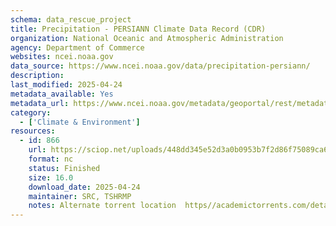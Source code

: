 ```yaml
---
schema: data_rescue_project 
title: Precipitation - PERSIANN Climate Data Record (CDR)
organization: National Oceanic and Atmospheric Administration
agency: Department of Commerce
websites: ncei.noaa.gov
data_source: https://www.ncei.noaa.gov/data/precipitation-persiann/
description: 
last_modified: 2025-04-24
metadata_available: Yes
metadata_url: https://www.ncei.noaa.gov/metadata/geoportal/rest/metadata/item/gov.noaa.ncdc:C00854/html#
category:
  - ['Climate & Environment'] 
resources:
  - id: 866
    url: https://sciop.net/uploads/448dd345e52d3a0b0953b7f2d86f75089ca61a24
    format: nc
    status: Finished
    size: 16.0
    download_date: 2025-04-24
    maintainer: SRC, TSHRMP
    notes: Alternate torrent location  https//academictorrents.com/details/448dd345e52d3a0b0953b7f2d86f75089ca61a24
---
```

